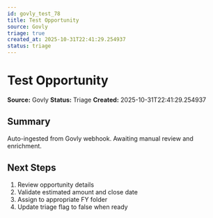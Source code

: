 ```yaml
---
id: govly_test_78
title: Test Opportunity
source: Govly
triage: true
created_at: 2025-10-31T22:41:29.254937
status: triage
---
```


# Test Opportunity

**Source:** Govly
**Status:** Triage
**Created:** 2025-10-31T22:41:29.254937

## Summary

Auto-ingested from Govly webhook. Awaiting manual review and enrichment.

## Next Steps

1. Review opportunity details
2. Validate estimated amount and close date
3. Assign to appropriate FY folder
4. Update triage flag to false when ready

